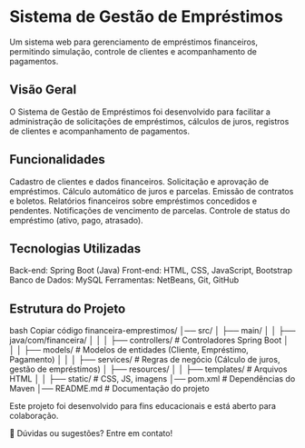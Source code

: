 # Sistema de Gestão de Empréstimos

Um sistema web para gerenciamento de empréstimos financeiros, permitindo simulação, controle de clientes e acompanhamento de pagamentos.

## Visão Geral

O Sistema de Gestão de Empréstimos foi desenvolvido para facilitar a administração de solicitações de empréstimos, cálculos de juros, registros de clientes e acompanhamento de pagamentos.

## Funcionalidades

Cadastro de clientes e dados financeiros.
Solicitação e aprovação de empréstimos.
Cálculo automático de juros e parcelas.
Emissão de contratos e boletos.
Relatórios financeiros sobre empréstimos concedidos e pendentes.
Notificações de vencimento de parcelas.
Controle de status do empréstimo (ativo, pago, atrasado).

## Tecnologias Utilizadas

Back-end: Spring Boot (Java)
Front-end: HTML, CSS, JavaScript, Bootstrap
Banco de Dados: MySQL
Ferramentas: NetBeans, Git, GitHub

## Estrutura do Projeto
bash
Copiar código
financeira-emprestimos/
│── src/
│   ├── main/
│   │   ├── java/com/financeira/
│   │   │   ├── controllers/        # Controladores Spring Boot
│   │   │   ├── models/             # Modelos de entidades (Cliente, Empréstimo, Pagamento)
│   │   │   ├── services/           # Regras de negócio (Cálculo de juros, gestão de empréstimos)
│   ├── resources/
│   │   ├── templates/              # Arquivos HTML
│   │   ├── static/                 # CSS, JS, imagens
│── pom.xml                         # Dependências do Maven
│── README.md                       # Documentação do projeto

Este projeto foi desenvolvido para fins educacionais e está aberto para colaboração.

📩 Dúvidas ou sugestões? Entre em contato!
